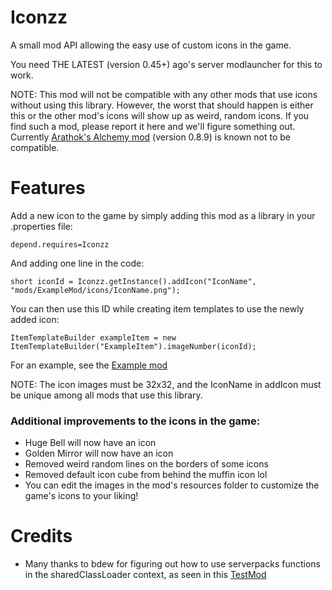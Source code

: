 # Iconzz
A small mod API allowing the easy use of custom icons in the game.

You need THE LATEST (version 0.45+) ago's server modlauncher for this to work.

NOTE: This mod will not be compatible with any other mods that use icons without using this library. However, the worst that should happen is either this or the other mod's icons will show up as weird, random icons. If you find such a mod, please report it here and we'll figure something out. Currently <a href="https://github.com/Arathok/Wurm-Unlimited-Alchemy">Arathok's Alchemy mod</a> (version 0.8.9) is known not to be compatible.
# Features
Add a new icon to the game by simply adding this mod as a library in your .properties file:

`depend.requires=Iconzz`

And adding one line in the code:

`short iconId = Iconzz.getInstance().addIcon("IconName", "mods/ExampleMod/icons/IconName.png");`

You can then use this ID while creating item templates to use the newly added icon:

`ItemTemplateBuilder exampleItem = new ItemTemplateBuilder("ExampleItem").imageNumber(iconId);`

For an example, see the <a href="https://github.com/Tyoda/IconzzExample">Example mod</a>

NOTE: The icon images must be 32x32, and the IconName in addIcon must be unique among all mods that use this library.

### Additional improvements to the icons in the game:
 - Huge Bell will now have an icon
 - Golden Mirror will now have an icon
 - Removed weird random lines on the borders of some icons
 - Removed default icon cube from behind the muffin icon lol
 - You can edit the images in the mod's resources folder to customize the game's icons to your liking!

# Credits
 - Many thanks to bdew for figuring out how to use serverpacks functions in the sharedClassLoader context, as seen in this <a href="https://gist.github.com/bdew/5ee9fcb39da73405a38810116104e101">TestMod</a>

